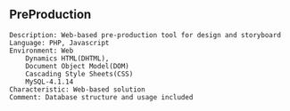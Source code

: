 PreProduction
-------------
    Description: Web-based pre-production tool for design and storyboard
    Language: PHP, Javascript
    Environment: Web
        Dynamics HTML(DHTML),
        Document Object Model(DOM)
        Cascading Style Sheets(CSS)
        MySQL-4.1.14
    Characteristic: Web-based solution
    Comment: Database structure and usage included
